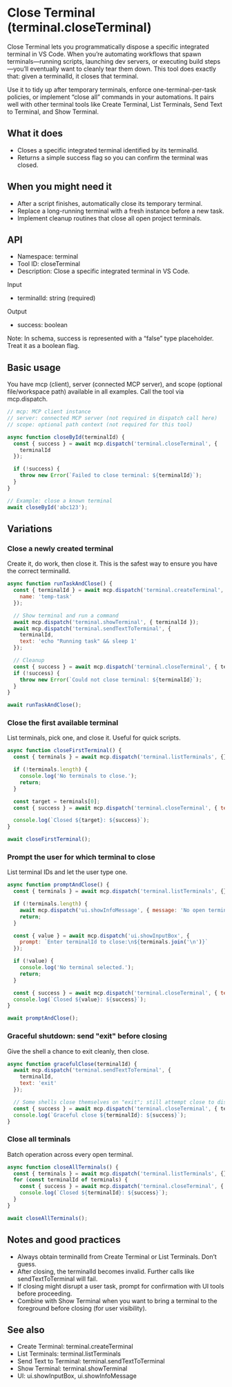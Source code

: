 # Close Terminal (terminal.closeTerminal)

Close Terminal lets you programmatically dispose a specific integrated terminal in VS Code. When you’re automating workflows that spawn terminals—running scripts, launching dev servers, or executing build steps—you’ll eventually want to cleanly tear them down. This tool does exactly that: given a terminalId, it closes that terminal.

Use it to tidy up after temporary terminals, enforce one-terminal-per-task policies, or implement “close all” commands in your automations. It pairs well with other terminal tools like Create Terminal, List Terminals, Send Text to Terminal, and Show Terminal.

## What it does

- Closes a specific integrated terminal identified by its terminalId.
- Returns a simple success flag so you can confirm the terminal was closed.

## When you might need it

- After a script finishes, automatically close its temporary terminal.
- Replace a long-running terminal with a fresh instance before a new task.
- Implement cleanup routines that close all open project terminals.

## API

- Namespace: terminal
- Tool ID: closeTerminal
- Description: Close a specific integrated terminal in VS Code.

Input
- terminalId: string (required)

Output
- success: boolean

Note: In schema, success is represented with a “false” type placeholder. Treat it as a boolean flag.

## Basic usage

You have mcp (client), server (connected MCP server), and scope (optional file/workspace path) available in all examples. Call the tool via mcp.dispatch.

```javascript
// mcp: MCP client instance
// server: connected MCP server (not required in dispatch call here)
// scope: optional path context (not required for this tool)

async function closeById(terminalId) {
  const { success } = await mcp.dispatch('terminal.closeTerminal', {
    terminalId
  });

  if (!success) {
    throw new Error(`Failed to close terminal: ${terminalId}`);
  }
}

// Example: close a known terminal
await closeById('abc123');
```

## Variations

### Close a newly created terminal

Create it, do work, then close it. This is the safest way to ensure you have the correct terminalId.

```javascript
async function runTaskAndClose() {
  const { terminalId } = await mcp.dispatch('terminal.createTerminal', {
    name: 'temp-task'
  });

  // Show terminal and run a command
  await mcp.dispatch('terminal.showTerminal', { terminalId });
  await mcp.dispatch('terminal.sendTextToTerminal', {
    terminalId,
    text: 'echo "Running task" && sleep 1'
  });

  // Cleanup
  const { success } = await mcp.dispatch('terminal.closeTerminal', { terminalId });
  if (!success) {
    throw new Error(`Could not close terminal: ${terminalId}`);
  }
}

await runTaskAndClose();
```

### Close the first available terminal

List terminals, pick one, and close it. Useful for quick scripts.

```javascript
async function closeFirstTerminal() {
  const { terminals } = await mcp.dispatch('terminal.listTerminals', {});

  if (!terminals.length) {
    console.log('No terminals to close.');
    return;
  }

  const target = terminals[0];
  const { success } = await mcp.dispatch('terminal.closeTerminal', { terminalId: target });

  console.log(`Closed ${target}: ${success}`);
}

await closeFirstTerminal();
```

### Prompt the user for which terminal to close

List terminal IDs and let the user type one.

```javascript
async function promptAndClose() {
  const { terminals } = await mcp.dispatch('terminal.listTerminals', {});

  if (!terminals.length) {
    await mcp.dispatch('ui.showInfoMessage', { message: 'No open terminals.' });
    return;
  }

  const { value } = await mcp.dispatch('ui.showInputBox', {
    prompt: `Enter terminalId to close:\n${terminals.join('\n')}`
  });

  if (!value) {
    console.log('No terminal selected.');
    return;
  }

  const { success } = await mcp.dispatch('terminal.closeTerminal', { terminalId: value });
  console.log(`Closed ${value}: ${success}`);
}

await promptAndClose();
```

### Graceful shutdown: send "exit" before closing

Give the shell a chance to exit cleanly, then close.

```javascript
async function gracefulClose(terminalId) {
  await mcp.dispatch('terminal.sendTextToTerminal', {
    terminalId,
    text: 'exit'
  });

  // Some shells close themselves on "exit"; still attempt close to dispose VS Code terminal
  const { success } = await mcp.dispatch('terminal.closeTerminal', { terminalId });
  console.log(`Graceful close ${terminalId}: ${success}`);
}
```

### Close all terminals

Batch operation across every open terminal.

```javascript
async function closeAllTerminals() {
  const { terminals } = await mcp.dispatch('terminal.listTerminals', {});
  for (const terminalId of terminals) {
    const { success } = await mcp.dispatch('terminal.closeTerminal', { terminalId });
    console.log(`Closed ${terminalId}: ${success}`);
  }
}

await closeAllTerminals();
```

## Notes and good practices

- Always obtain terminalId from Create Terminal or List Terminals. Don’t guess.
- After closing, the terminalId becomes invalid. Further calls like sendTextToTerminal will fail.
- If closing might disrupt a user task, prompt for confirmation with UI tools before proceeding.
- Combine with Show Terminal when you want to bring a terminal to the foreground before closing (for user visibility).

## See also

- Create Terminal: terminal.createTerminal
- List Terminals: terminal.listTerminals
- Send Text to Terminal: terminal.sendTextToTerminal
- Show Terminal: terminal.showTerminal
- UI: ui.showInputBox, ui.showInfoMessage